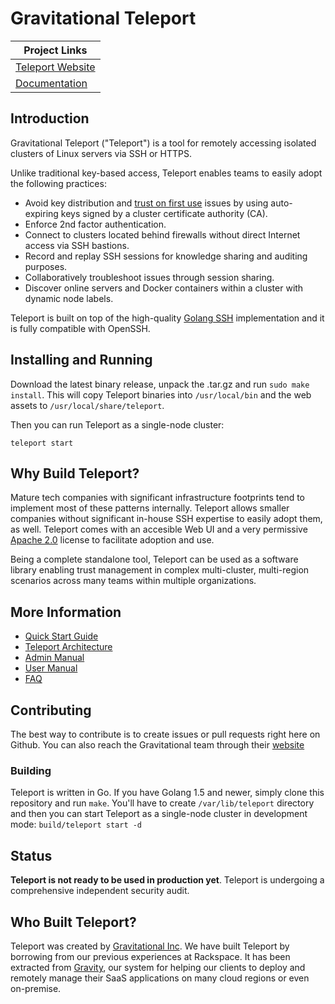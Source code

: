 # Gravitational Teleport

|Project Links|
|---|
| [Teleport Website](http://gravitational.com/teleport)  |
| [Documentation](http://gravitational.com/teleport/docs/quickstart/)  |


## Introduction

Gravitational Teleport ("Teleport") is a tool for remotely accessing isolated clusters of 
Linux servers via SSH or HTTPS. 

Unlike traditional key-based access, Teleport enables teams to easily adopt the following 
practices:

- Avoid key distribution and [trust on first use](https://en.wikipedia.org/wiki/Trust_on_first_use) issues by using auto-expiring keys signed by a cluster certificate authority (CA).
- Enforce 2nd factor authentication.
- Connect to clusters located behind firewalls without direct Internet access via SSH bastions.
- Record and replay SSH sessions for knowledge sharing and auditing purposes.
- Collaboratively troubleshoot issues through session sharing.
- Discover online servers and Docker containers within a cluster with dynamic node labels.

Teleport is built on top of the high-quality [Golang SSH](https://godoc.org/golang.org/x/crypto/ssh) 
implementation and it is fully compatible with OpenSSH.

## Installing and Running

Download the latest binary release, unpack the .tar.gz and run `sudo make install`.
This will copy Teleport binaries into `/usr/local/bin` and the web assets 
to `/usr/local/share/teleport`.

Then you can run Teleport as a single-node cluster:

```
teleport start 
```

## Why Build Teleport?

Mature tech companies with significant infrastructure footprints tend to implement most
of these patterns internally. Teleport allows smaller companies without 
significant in-house SSH expertise to easily adopt them, as well. Teleport comes with an 
accesible Web UI and a very permissive [Apache 2.0](https://github.com/gravitational/teleport/blob/master/LICENSE)
license to facilitate adoption and use.

Being a complete standalone tool, Teleport can be used as a software library enabling 
trust management in complex multi-cluster, multi-region scenarios across many teams 
within multiple organizations.

## More Information

* [Quick Start Guide](docs/quickstart.md)
* [Teleport Architecture](docs/architecture.md)
* [Admin Manual](docs/admin-guide.md)
* [User Manual](docs/user-manual.md)
* [FAQ](docs/faq.md)

## Contributing

The best way to contribute is to create issues or pull requests right here on Github. You can also reach the Gravitational team through their [website](http://gravitational.com/)

### Building

Teleport is written in Go. If you have Golang 1.5 and newer, simply clone this repository
and run `make`. You'll have to create `/var/lib/teleport` directory and then you can start 
Teleport as a single-node cluster in development mode: `build/teleport start -d`

## Status

**Teleport is not ready to be used in production yet**. Teleport is undergoing a comprehensive 
independent security audit.

## Who Built Teleport?

Teleport was created by [Gravitational Inc](https://gravitational.com). We have built Teleport 
by borrowing from our previous experiences at Rackspace. It has been extracted from [Gravity](http://gravitational.com/vendors.html), our system for helping our clients to deploy 
and remotely manage their SaaS applications on many cloud regions or even on-premise.
